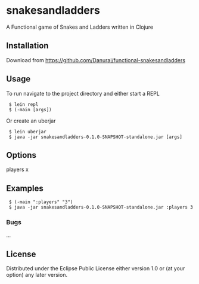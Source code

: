 # snakesandladders

A Functional game of Snakes and Ladders written in Clojure

## Installation

Download from https://github.com/Danurai/functional-snakesandladders

## Usage

To run navigate to the project directory and
either start a REPL
    
	 $ lein repl
	 $ (-main [args])

Or create an uberjar
    
	 $ lein uberjar
	 $ java -jar snakesandladders-0.1.0-SNAPSHOT-standalone.jar [args]

## Options

players x

## Examples

	 $ (-main ":players" "3")
	 $ java -jar snakesandladders-0.1.0-SNAPSHOT-standalone.jar :players 3

### Bugs

...


## License

Distributed under the Eclipse Public License either version 1.0 or (at
your option) any later version.
